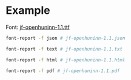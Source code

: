 # Example

Font: [jf-openhuninn-1.1.ttf](https://github.com/justfont/open-huninn-font)

```sh
font-report -f json # jf-openhuninn-1.1.json
```

```sh
font-report -f text # jf-openhuninn-1.1.txt
```

```sh
font-report -f html # jf-openhuninn-1.1.html
```

```sh
font-report -f pdf # jf-openhuninn-1.1.pdf
```

